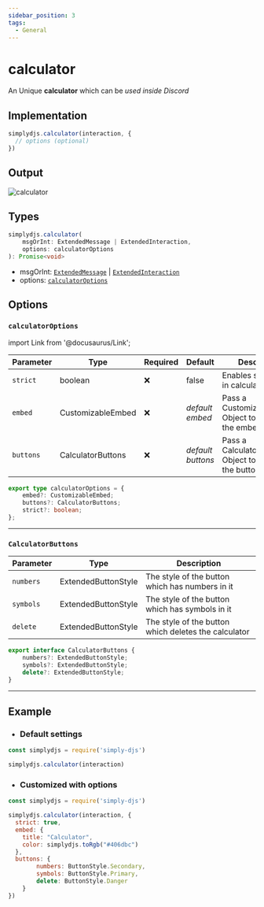 ```yaml
---
sidebar_position: 3
tags:
  - General
---
```


# calculator

An Unique **calculator** which can be *used inside Discord*

## Implementation

```js
simplydjs.calculator(interaction, {
  // options (optional)
})
```

## Output

![calculator](https://i.postimg.cc/J0WFnn4W/image.png)


## Types
```ts
simplydjs.calculator(
	msgOrInt: ExtendedMessage | ExtendedInteraction,
	options: calculatorOptions
): Promise<void>
```

- msgOrInt: [`ExtendedMessage`](/docs/typedef/ExtendedMessage/) | [`ExtendedInteraction`](/docs/typedef/ExtendedInteraction/)
- options: [`calculatorOptions`](#calculatoroptions)


## Options

### `calculatorOptions`

import Link from '@docusaurus/Link';

| Parameter | Type | Required | Default    | Description |
| --------- | ----- | -------- | -------- | ---------- |
| `strict` | <Link to="https://developer.mozilla.org/en-US/docs/Web/JavaScript/Reference/Global_Objects/Boolean">boolean</Link>       | ❌ | false | Enables strict mode in calculator |
| `embed` | <Link to="/docs/typedef/CustomizableEmbed/">CustomizableEmbed</Link>         | ❌        | _default embed_  | Pass a CustomizableEmbed Object to customize the embed  |
| `buttons` | <Link to="#calculatorbuttons">CalculatorButtons</Link> | ❌        | _default buttons_  | Pass a CalculatorButtons Object to customize the button  |

```ts
export type calculatorOptions = {
	embed?: CustomizableEmbed;
	buttons?: CalculatorButtons;
	strict?: boolean;
};
```

--------------------

### `CalculatorButtons`

| Parameter    | Type   | Description  |
| ------------ | ------ | ------------ |
| `numbers`        | <Link to="/docs/typedef/ExtendedButtonStyle">ExtendedButtonStyle</Link> |  The style of the button which has numbers in it   |
|  `symbols`       | <Link to="/docs/typedef/ExtendedButtonStyle">ExtendedButtonStyle</Link> |  The style of the button which has symbols in it   |
|  `delete`       | <Link to="/docs/typedef/ExtendedButtonStyle">ExtendedButtonStyle</Link> |  The style of the button which deletes the calculator   |

```ts
export interface CalculatorButtons {
	numbers?: ExtendedButtonStyle;
	symbols?: ExtendedButtonStyle;
	delete?: ExtendedButtonStyle;
}
```

-----------------

## Example

- ### Default settings

```js title="calculator.js"
const simplydjs = require('simply-djs')

simplydjs.calculator(interaction)
```

- ### Customized with options

```js title="calculator.js"
const simplydjs = require('simply-djs')

simplydjs.calculator(interaction, {
  strict: true,
  embed: {
    title: "Calculator",
    color: simplydjs.toRgb("#406dbc")
  },
  buttons: {
		numbers: ButtonStyle.Secondary,
		symbols: ButtonStyle.Primary,
		delete: ButtonStyle.Danger
	}
})
```
